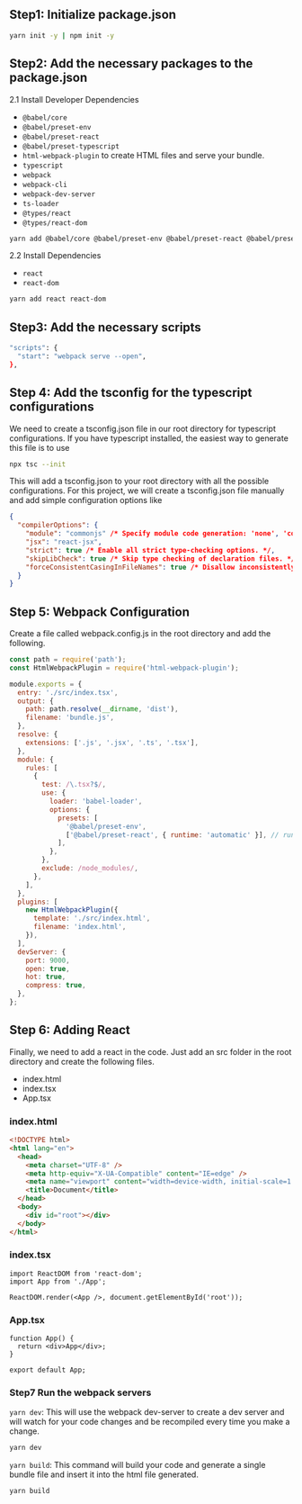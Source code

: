 ## Step1: Initialize package.json

```bash
yarn init -y | npm init -y
```

## Step2: Add the necessary packages to the package.json

2.1 Install Developer Dependencies

- `@babel/core`
- `@babel/preset-env`
- `@babel/preset-react`
- `@babel/preset-typescript`
- `html-webpack-plugin` to create HTML files and serve your bundle.
- `typescript`
- `webpack`
- `webpack-cli`
- `webpack-dev-server`
- `ts-loader`
- `@types/react`
- `@types/react-dom`

```bash
yarn add @babel/core @babel/preset-env @babel/preset-react @babel/preset-typescript html-webpack-plugin typescript webpack webpack-cli webpack-dev-server ts-loader @types/react @types/react-dom -D
```

2.2 Install Dependencies

- `react`
- `react-dom`

```bash
yarn add react react-dom
```

## Step3: Add the necessary scripts

```bash
"scripts": {
  "start": "webpack serve --open",
},
```

## Step 4: Add the tsconfig for the typescript configurations

We need to create a tsconfig.json file in our root directory for typescript configurations. If you have typescript installed, the easiest way to generate this file is to use

```bash
npx tsc --init
```

This will add a tsconfig.json to your root directory with all the possible configurations. For this project, we will create a tsconfig.json file manually and add simple configuration options like

```json
{
  "compilerOptions": {
    "module": "commonjs" /* Specify module code generation: 'none', 'commonjs', 'amd', 'system', 'umd', 'es2015', 'es2020', or 'ESNext'. */,
    "jsx": "react-jsx",
    "strict": true /* Enable all strict type-checking options. */,
    "skipLibCheck": true /* Skip type checking of declaration files. */,
    "forceConsistentCasingInFileNames": true /* Disallow inconsistently-cased references to the same file. */
  }
}
```

## Step 5: Webpack Configuration

Create a file called webpack.config.js in the root directory and add the following.

```js
const path = require('path');
const HtmlWebpackPlugin = require('html-webpack-plugin');

module.exports = {
  entry: './src/index.tsx',
  output: {
    path: path.resolve(__dirname, 'dist'),
    filename: 'bundle.js',
  },
  resolve: {
    extensions: ['.js', '.jsx', '.ts', '.tsx'],
  },
  module: {
    rules: [
      {
        test: /\.tsx?$/,
        use: {
          loader: 'babel-loader',
          options: {
            presets: [
              '@babel/preset-env',
              ['@babel/preset-react', { runtime: 'automatic' }], // runtime 去除后本地加载不到 React
            ],
          },
        },
        exclude: /node_modules/,
      },
    ],
  },
  plugins: [
    new HtmlWebpackPlugin({
      template: './src/index.html',
      filename: 'index.html',
    }),
  ],
  devServer: {
    port: 9000,
    open: true,
    hot: true,
    compress: true,
  },
};
```

## Step 6: Adding React

Finally, we need to add a react in the code. Just add an src folder in the root directory and create the following files.

- index.html
- index.tsx
- App.tsx

### index.html

```html
<!DOCTYPE html>
<html lang="en">
  <head>
    <meta charset="UTF-8" />
    <meta http-equiv="X-UA-Compatible" content="IE=edge" />
    <meta name="viewport" content="width=device-width, initial-scale=1.0" />
    <title>Document</title>
  </head>
  <body>
    <div id="root"></div>
  </body>
</html>
```

### index.tsx

```tsx
import ReactDOM from 'react-dom';
import App from './App';

ReactDOM.render(<App />, document.getElementById('root'));
```

### App.tsx

```tsx
function App() {
  return <div>App</div>;
}

export default App;
```

### Step7 Run the webpack servers

`yarn dev`: This will use the webpack dev-server to create a dev server and will watch for your code changes and be recompiled every time you make a change.

```bash
yarn dev
```

`yarn build`: This command will build your code and generate a single bundle file and insert it into the html file generated.

```bash
yarn build
```
